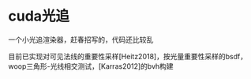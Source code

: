# cuda光追

一个小光追渲染器，赶春招写的，代码还比较乱

目前已实现对可见法线的重要性采样[Heitz2018]，按光量重要性采样的bsdf，woop三角形-光线相交测试，[Karras2012]的bvh构建